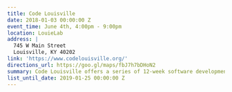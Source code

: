 ```yaml
---
title: Code Louisville
date: 2018-01-03 00:00:00 Z
event_time: June 4th, 4:00pm - 9:00pm
location: LouieLab
address: |
  745 W Main Street
  Louisville, KY 40202
link: 'https://www.codelouisville.org/'
directions_url: https://goo.gl/maps/fbJ7h7bDHoN2
summary: Code Louisville offers a series of 12-week software development tracks (total of 24 weeks) to adults who want to pursue a career in the software development industry at no cost to the student!
list_until_date: 2019-01-25 00:00:00 Z
---
```

